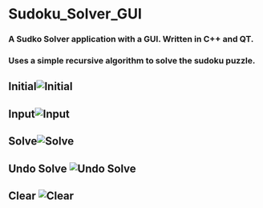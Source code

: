 # Sudoku_Solver_GUI
### A Sudko Solver application with a GUI. Written in C++ and QT.
### Uses a simple recursive algorithm to solve the sudoku puzzle.
## Initial![Initial](https://user-images.githubusercontent.com/90903421/201500527-150cc3c9-0d4c-4218-bc90-b61e532568b5.png)
## Input![Input](https://user-images.githubusercontent.com/90903421/201500546-ff89e7cd-ad6b-4920-8b99-5c17109dfbe3.png)
## Solve![Solve](https://user-images.githubusercontent.com/90903421/201500552-5a74548c-aef2-4ebb-bad8-79dcf27bfcd2.png)
## Undo Solve ![Undo Solve](https://user-images.githubusercontent.com/90903421/201500555-45e0f93f-beb3-45e0-b797-98814589916c.png)
## Clear  ![Clear](https://user-images.githubusercontent.com/90903421/201500560-478b8478-cd8f-49dc-82e2-888a417cdeda.png)

